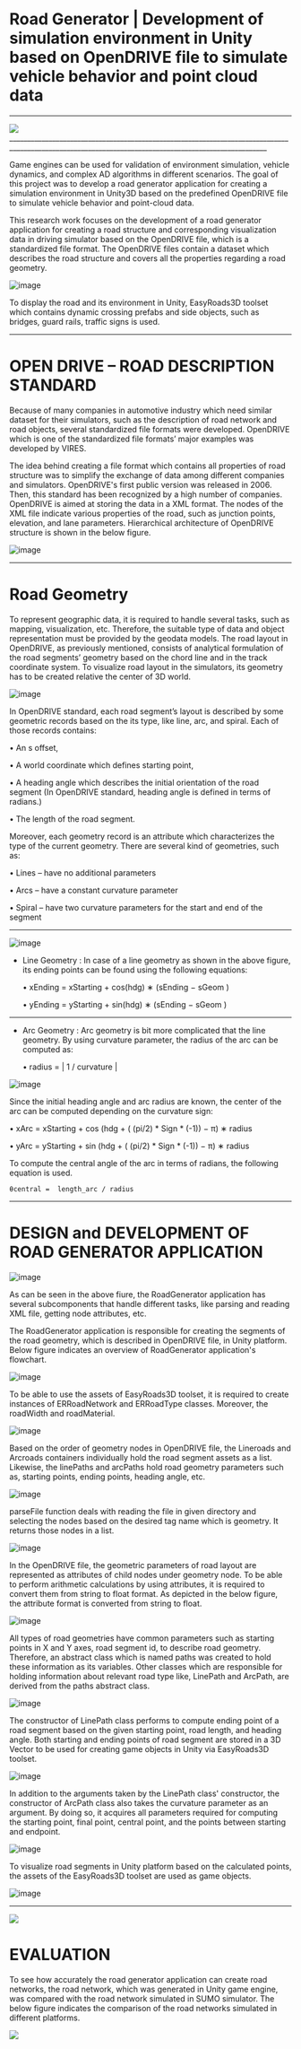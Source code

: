 # Road Generator | Development of simulation environment in Unity based on OpenDRIVE file to simulate vehicle behavior and point cloud data
______________________________________________________________________________________________________________________________________________________
<img src="https://raw.githubusercontent.com/IngTIKNA/Unity_OpenDrive_SimEnv/main/pics/MultiLane/1_1.png">
______________________________________________________________________________________________________________________________________________________


Game engines can be used for validation of environment simulation, vehicle dynamics, and complex AD algorithms in different scenarios. The goal of this project was to develop a road generator application for creating a simulation environment in Unity3D based on the predefined OpenDRIVE file to simulate vehicle behavior and point-cloud data.


This research work focuses on the development of a road generator application for creating a road structure and corresponding visualization data in driving simulator based on the OpenDRIVE file, which is a standardized file format. The OpenDRIVE files contain a dataset which describes the road structure and covers all the properties regarding a road geometry.


![image](https://user-images.githubusercontent.com/29532729/113411704-cc8c2680-93b6-11eb-8141-b8b7f7225606.png)

To display the road and its environment in Unity, EasyRoads3D toolset which contains dynamic crossing prefabs and side objects, such as bridges, guard rails, traffic signs is used. 


______________________________________________________________________________________________________________________________________________________
# OPEN DRIVE – ROAD DESCRIPTION STANDARD 

Because of many companies in automotive industry which need similar dataset for their simulators, such as the description of road network and road objects, several standardized file formats were developed. OpenDRIVE which is one of the standardized file formats’ major examples was developed by VIRES. 

The idea behind creating a file format which contains all properties of road structure was to simplify the exchange of data among different companies and simulators. OpenDRIVE's first public version was released in 2006. Then, this standard has been recognized by a high number of companies. OpenDRIVE is aimed at storing the data in a XML format. The nodes of the XML file indicate various properties of the road, such as junction points, elevation, and lane parameters. Hierarchical architecture of OpenDRIVE structure is shown in the below figure.


![image](https://user-images.githubusercontent.com/29532729/113411818-0a894a80-93b7-11eb-8ef8-8cd8f72dfde8.png)

______________________________________________________________________________________________________________________________________________________
# Road Geometry

To represent geographic data, it is required to handle several tasks, such as mapping, visualization, etc. Therefore, the suitable type of data and object representation must be provided by the geodata models.
The road layout in OpenDRIVE, as previously mentioned, consists of analytical formulation of the road segments’ geometry based on the chord line and in the track coordinate system. To visualize road layout in the simulators, its geometry has to be created relative the center of 3D world.

![image](https://user-images.githubusercontent.com/29532729/113411887-399fbc00-93b7-11eb-9503-1111135585d8.png)

In OpenDRIVE standard, each road segment’s layout is described by some geometric records based on the its type, like line, arc, and spiral. Each of those records contains:

• An s offset,

• A world coordinate which defines starting point,

• A heading angle which describes the initial orientation of the road segment (In
 OpenDRIVE standard, heading angle is defined in terms of radians.)

• The length of the road segment.


Moreover, each geometry record is an attribute which characterizes the type of the current geometry. There are several kind of geometries, such as:

• Lines – have no additional parameters 

• Arcs – have a constant curvature parameter 

• Spiral – have two curvature parameters for the start and end of the segment 


______________________________________________________________________________________________________________________________________________________

![image](https://user-images.githubusercontent.com/29532729/113412006-7ec3ee00-93b7-11eb-812a-4e916c4a3e53.png)



- Line Geometry :  In case of a line geometry as shown in the above figure, its ending points can be found using the following equations:

  • xEnding  =  xStarting + cos(hdg) ∗ (sEnding − sGeom )

  •	yEnding  =  yStarting  + sin(hdg)  ∗ (sEnding − sGeom )


______________________________________________________________________________________________________________________________________________________


- Arc Geometry :  Arc geometry is bit more complicated that the line geometry. By using curvature parameter, the radius of the arc can be computed as:
 
  •	radius = | 1 / curvature |

![image](https://user-images.githubusercontent.com/29532729/113454566-d8083d80-9408-11eb-8261-22369df76716.png)

Since the initial heading angle and arc radius are known, the center of the arc can be computed depending on the curvature sign:

  •	xArc =  xStarting + cos (hdg + ( (pi/2) * Sign * (-1)) − π) ∗ radius
  
  •	yArc =  yStarting + sin (hdg  + ( (pi/2)  * Sign * (-1)) − π) ∗ radius

To compute the central angle of the arc in terms of radians, the following equation is used.

	θcentral =  length_arc / radius 

______________________________________________________________________________________________________________________________________________________
# DESIGN and DEVELOPMENT OF ROAD GENERATOR APPLICATION

![image](https://user-images.githubusercontent.com/29532729/113470544-ad44d600-9456-11eb-9bdf-43488373403e.png)


As can be seen in the above fiure, the RoadGenerator application has several subcomponents that handle different tasks, like parsing and reading XML file, getting node attributes, etc. 

The RoadGenerator application is responsible for creating the segments of the road geometry, which is described in OpenDRIVE file, in Unity platform. Below figure indicates an overview of RoadGenerator application's flowchart.

![image](https://user-images.githubusercontent.com/29532729/113454962-c4110b80-9409-11eb-9244-d7d55a0e0b37.png)

To be able to use the assets of EasyRoads3D toolset, it is required to create instances of ERRoadNetwork and ERRoadType classes. Moreover, the roadWidth and roadMaterial. 

![image](https://user-images.githubusercontent.com/29532729/113454989-d428eb00-9409-11eb-9a4d-1314b57ac15a.png)

Based on the order of geometry nodes in OpenDRIVE file, the Lineroads and Arcroads containers individually hold the road segment assets as a list. Likewise, the linePaths and arcPaths hold road geometry parameters such as, starting points, ending points, heading angle, etc. 

![image](https://user-images.githubusercontent.com/29532729/113455014-dd19bc80-9409-11eb-8753-9c7c22a72b12.png)


parseFile function deals with reading the file in given directory and selecting the nodes based on the desired tag name which is geometry. It returns those nodes in a list.

![image](https://user-images.githubusercontent.com/29532729/113455029-e30f9d80-9409-11eb-8e16-250b3921f6d2.png)


In the OpenDRIVE file, the geometric parameters of road layout are represented as attributes of child nodes under geometry node. To be able to perform arithmetic calculations by using attributes, it is required to convert them from string to float format. As depicted in the below figure, the attribute format is converted from string to float. 

![image](https://user-images.githubusercontent.com/29532729/113455113-1eaa6780-940a-11eb-9e8b-e3dbd67d3b4e.png)


All types of road geometries have common parameters such as starting points in X and Y axes, road segment id, to describe road geometry. Therefore, an abstract class which is named paths was created to hold these information as its variables. Other classes which are responsible for holding information about relevant road type like, LinePath and ArcPath, are derived from the paths abstract class.

![image](https://user-images.githubusercontent.com/29532729/113455129-2a962980-940a-11eb-9dac-b7d569ab5f78.png)


The constructor of LinePath class performs to compute ending point of a road segment based on the given starting point, road length, and heading angle.  Both starting and ending points of road segment are stored in a 3D Vector to be used for creating game objects in Unity via EasyRoads3D toolset.

![image](https://user-images.githubusercontent.com/29532729/113455157-397cdc00-940a-11eb-95a4-81b658031022.png)


In addition to the arguments taken by the LinePath class' constructor, the constructor of ArcPath class also takes the curvature parameter as an argument. By doing so, it acquires all parameters required for computing the starting point, final point, central point, and the points between starting and endpoint.


![image](https://user-images.githubusercontent.com/29532729/113455170-400b5380-940a-11eb-9c65-23e9f29c70eb.png)


To visualize road segments in Unity platform based on the calculated points, the assets of the EasyRoads3D toolset are used as game objects.

![image](https://user-images.githubusercontent.com/29532729/113455180-48638e80-940a-11eb-83dd-2057bd60ccc4.png)

______________________________________________________________________________________________________________________________________________________


<img src="https://raw.githubusercontent.com/IngTIKNA/Unity_OpenDrive_SimEnv/main/pics/MultiLane/1_2.png">


# EVALUATION 

To see how accurately the road generator application can create road networks, the road network, which was generated in Unity game engine, was compared with the road network simulated in SUMO simulator.  The below figure indicates the comparison of the road networks simulated in different platforms.

<img src="https://raw.githubusercontent.com/IngTIKNA/Unity_OpenDrive_SimEnv/main/pics/MultiLane/verification.png">
